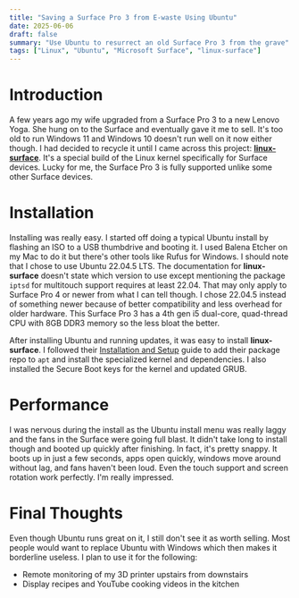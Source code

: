 ```yaml
---
title: "Saving a Surface Pro 3 from E-waste Using Ubuntu"
date: 2025-06-06
draft: false
summary: "Use Ubuntu to resurrect an old Surface Pro 3 from the grave"
tags: ["Linux", "Ubuntu", "Microsoft Surface", "linux-surface"]
---
```


# Introduction

A few years ago my wife upgraded from a Surface Pro 3 to a new Lenovo Yoga. She hung on to the Surface and eventually gave it me to sell. It's too old to run Windows 11 and Windows 10 doesn't run well on it now either though. I had decided to recycle it until I came across this project: **[linux-surface](https://github.com/linux-surface/linux-surface)**. It's a special build of the Linux kernel specifically for Surface devices. Lucky for me, the Surface Pro 3 is fully supported unlike some other Surface devices. 

# Installation

Installing was really easy. I started off doing a typical Ubuntu install by flashing an ISO to a USB thumbdrive and booting it. I used Balena Etcher on my Mac to do it but there's other tools like Rufus for Windows. I should note that I chose to use Ubuntu 22.04.5 LTS. The documentation for **linux-surface** doesn't state which version to use except mentioning the package `iptsd` for multitouch support requires at least 22.04. That may only apply to Surface Pro 4 or newer from what I can tell though. I chose 22.04.5 instead of something newer because of better compatibility and less overhead for older hardware. This Surface Pro 3 has a 4th gen i5 dual-core, quad-thread CPU with 8GB DDR3 memory so the less bloat the better. 

After installing Ubuntu and running updates, it was easy to install **linux-surface**. I followed their [Installation and Setup](https://github.com/linux-surface/linux-surface/wiki/Installation-and-Setup) guide to add their package repo to `apt` and install the specialized kernel and dependencies. I also installed the Secure Boot keys for the kernel and updated GRUB. 

# Performance

I was nervous during the install as the Ubuntu install menu was really laggy and the fans in the Surface were going full blast. It didn't take long to install though and booted up quickly after finishing. In fact, it's pretty snappy. It boots up in just a few seconds, apps open quickly, windows move around without lag, and fans haven't been loud. Even the touch support and screen rotation work perfectly. I'm really impressed. 

# Final Thoughts

Even though Ubuntu runs great on it, I still don't see it as worth selling. Most people would want to replace Ubuntu with Windows which then makes it borderline useless. I plan to use it for the following:
- Remote monitoring of my 3D printer upstairs from downstairs
- Display recipes and YouTube cooking videos in the kitchen